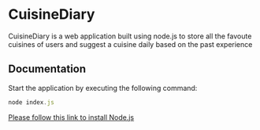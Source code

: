 # CuisineDiary

CuisineDiary is a web application built using node.js to store all the favoute cuisines of users and suggest a cuisine daily based on the past experience

## Documentation

Start the application by executing the following command:
```jsx
node index.js
```

[Please follow this link to install Node.js](https://nodejs.org/en/)